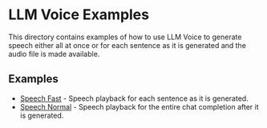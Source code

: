 # LLM Voice Examples

This directory contains examples of how to use LLM Voice to generate speech either all at once or
for each sentence as it is generated and the audio file is made available.

## Examples

- [Speech Fast](./speak_fast.py) - Speech playback for each sentence as it is generated.
- [Speech Normal](./speak_normal.py) - Speech playback for the entire chat completion after it is generated.
